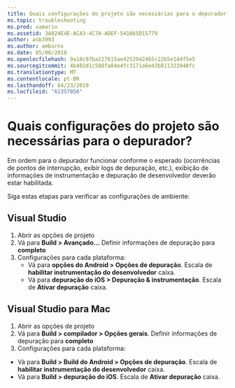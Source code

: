 ```yaml
---
title: Quais configurações do projeto são necessárias para o depurador?
ms.topic: troubleshooting
ms.prod: xamarin
ms.assetid: 3A024E4E-ACA3-4C7A-ADEF-541665D15779
author: asb3993
ms.author: amburns
ms.date: 05/08/2018
ms.openlocfilehash: 9a18c97ba227615ae42529424b5c22b5e144f5e5
ms.sourcegitcommit: 4b402d1c508fa84e4fc3171a6e43b811323948fc
ms.translationtype: MT
ms.contentlocale: pt-BR
ms.lasthandoff: 04/23/2019
ms.locfileid: "61357856"
---
```

# <a name="what-project-settings-are-required-for-the-debugger"></a>Quais configurações do projeto são necessárias para o depurador?

Em ordem para o depurador funcionar conforme o esperado (ocorrências de pontos de interrupção, exibir logs de depuração, etc.), exibição de informações de instrumentação e depuração de desenvolvedor deverão estar habilitada.

Siga estas etapas para verificar as configurações de ambiente:

## <a name="visual-studio"></a>Visual Studio
1. Abrir as opções de projeto
2. Vá para **Build > Avançado...** Definir informações de depuração para **completo**
3. Configurações para cada plataforma:
   - Vá para **opções do Android > Opções de depuração**. Escala de **habilitar instrumentação do desenvolvedor** caixa.
   - Vá para **depuração do iOS > Depuração & instrumentação**. Escala de **Ativar depuração** caixa.

## <a name="visual-studio-for-mac"></a>Visual Studio para Mac
1. Abrir as opções de projeto
2. Vá para **Build > compilador > Opções gerais**. Definir informações de depuração para **completo**
3. Configurações para cada plataforma:
  - Vá para **Build > Build do Android > Opções de depuração**. Escala de **habilitar instrumentação do desenvolvedor** caixa.
  - Vá para **Build > depuração do iOS**. Escala de **Ativar depuração** caixa.

